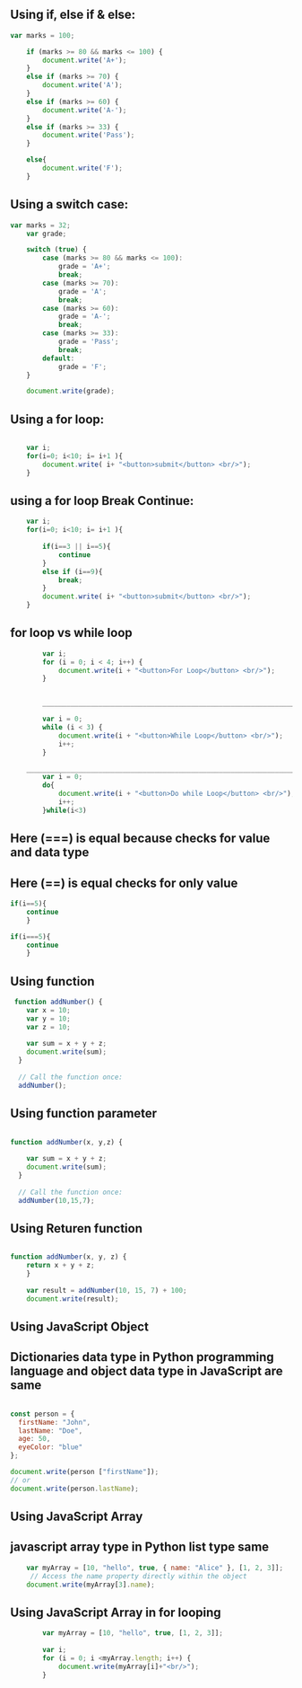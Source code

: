 ## Using if, else if & else: 

```javascript
var marks = 100;

    if (marks >= 80 && marks <= 100) {
        document.write('A+');
    }
    else if (marks >= 70) {
        document.write('A');
    }
    else if (marks >= 60) {
        document.write('A-');
    }
    else if (marks >= 33) {
        document.write('Pass');
    } 

    else{
        document.write('F');
    }
```



## Using a switch case:

```javascript
var marks = 32;
    var grade;

    switch (true) {
        case (marks >= 80 && marks <= 100):
            grade = 'A+';
            break;
        case (marks >= 70):
            grade = 'A';
            break;
        case (marks >= 60):
            grade = 'A-';
            break;
        case (marks >= 33):
            grade = 'Pass';
            break;
        default:
            grade = 'F';
    }

    document.write(grade); 
```


## Using a for loop:

```javascript

    var i;
    for(i=0; i<10; i= i+1 ){
        document.write( i+ "<button>submit</button> <br/>");
    }
```
## using a for loop Break Continue:

```javascript
    var i;
    for(i=0; i<10; i= i+1 ){
                                                                   
        if(i==3 || i==5){
            continue
        }
        else if (i==9){
            break;
        }
        document.write( i+ "<button>submit</button> <br/>");
    }
```
## for loop vs while loop

```javascript
        var i;
        for (i = 0; i < 4; i++) {
            document.write(i + "<button>For Loop</button> <br/>");
        }


        ________________________________________________________________________________

        var i = 0;
        while (i < 3) {
            document.write(i + "<button>While Loop</button> <br/>");
            i++;
        }

    _______________________________________________________________________________________
        var i = 0;
        do{
            document.write(i + "<button>Do while Loop</button> <br/>");
            i++;
        }while(i<3)
``` 

## Here (===) is equal because checks for  value and data type
## Here (==) is equal  checks for only value 
```javascript
if(i==5){
    continue
    }  

if(i===5){
    continue
    }  
```


## Using function 

```javascript
 function addNumber() {
    var x = 10;
    var y = 10;
    var z = 10;
  
    var sum = x + y + z;
    document.write(sum); 
  }
  
  // Call the function once:
  addNumber();
```


## Using function parameter 

```javascript

function addNumber(x, y,z) {
  
    var sum = x + y + z;
    document.write(sum); 
  }
  
  // Call the function once:
  addNumber(10,15,7);

```

## Using Returen function

```javascript

function addNumber(x, y, z) {
    return x + y + z;
    }
    
    var result = addNumber(10, 15, 7) + 100;  
    document.write(result);
```


## Using JavaScript Object

## Dictionaries data type in Python programming language and object data type in JavaScript are same

```javascript

const person = {
  firstName: "John",
  lastName: "Doe",
  age: 50,
  eyeColor: "blue"
};

document.write(person ["firstName"]);
// or
document.write(person.lastName);


```

## Using JavaScript Array
## javascript array type in Python  list type same 

```javascript
    var myArray = [10, "hello", true, { name: "Alice" }, [1, 2, 3]];
     // Access the name property directly within the object   
    document.write(myArray[3].name);

```

## Using JavaScript Array  in for looping

```javascript
        var myArray = [10, "hello", true, [1, 2, 3]];
         
        var i;
        for (i = 0; i <myArray.length; i++) {
            document.write(myArray[i]+"<br/>");
        }
```




